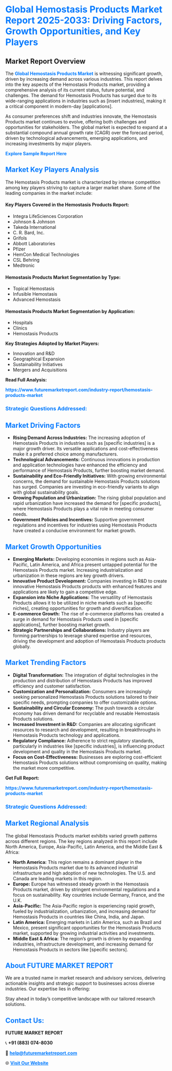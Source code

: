 <h1 style="color: #007BFF;">Global Hemostasis Products Market Report 2025-2033: Driving Factors, Growth Opportunities, and Key Players</h1>

<section id="overview">
<h2>Market Report Overview</h2>
<p>The <a href="https://www.futuremarketreport.com/industry-report/hemostasis-products-market" style="color: #007BFF; text-decoration: none;"><strong>Global Hemostasis Products Market</strong></a> is witnessing significant growth, driven by increasing demand across various industries. This report delves into the key aspects of the Hemostasis Products market, providing a comprehensive analysis of its current status, future potential, and challenges. The demand for Hemostasis Products has surged due to its wide-ranging applications in industries such as [insert industries], making it a critical component in modern-day [applications].</p>
<p>As consumer preferences shift and industries innovate, the Hemostasis Products market continues to evolve, offering both challenges and opportunities for stakeholders. The global market is expected to expand at a substantial compound annual growth rate (CAGR) over the forecast period, driven by technological advancements, emerging applications, and increasing investments by major players.</p>
</section>

<section id="overview">
<p><a href="https://www.futuremarketreport.com/request-sample/reportId=122689" style="color: #007BFF; text-decoration: none;"><strong>Explore Sample Report Here</strong></a></p>
</section>

<section id="key-players">
<h2 style="color: #007BFF;">Market Key Players Analysis</h2>
<p>The Hemostasis Products market is characterized by intense competition among key players striving to capture a larger market share. Some of the leading companies in the market include:</p>
<h4>Key Players Covered in the Hemostasis Products Report:</h4>
<ul><li>Integra LifeSciences Corporation</li><li>Johnson &amp; Johnson</li><li>Takeda International</li><li>C. R. Bard, Inc.</li><li>Grifols</li><li>Abbott Laboratories</li><li>Pfizer</li><li>HemCon Medical Technologies</li><li>CSL Behring</li><li>Medtronic</li></ul>
<h4>Hemostasis Products Market Segmentation by Type:</h4>
<ul><li>Topical Hemostasis</li><li>Infusible Hemostasis</li><li>Advanced Hemostasis</li></ul>

<h4>Hemostasis Products Market Segmentation by Application:</h4>
<ul><li>Hospitals</li><li>Clinics</li><li>Hemostasis Products</li></ul>
<p><strong>Key Strategies Adopted by Market Players:</strong></p>
<ul>
<li>Innovation and R&D</li>
<li>Geographical Expansion</li>
<li>Sustainability Initiatives</li>
<li>Mergers and Acquisitions</li>
</ul>
</section>

<section>
<p><strong>Read Full Analysis: </strong></p><a href="https://www.futuremarketreport.com/industry-report/hemostasis-products-market" style="color: #007BFF; text-decoration: none;"><strong>https://www.futuremarketreport.com/industry-report/hemostasis-products-market</strong></a>
<h3 style="color: #007BFF;">Strategic Questions Addressed:</h3>
</section>

<section id="driving-factors">
<h2 style="color: #007BFF;">Market Driving Factors</h2>
<ul>
<li><strong>Rising Demand Across Industries:</strong> The increasing adoption of Hemostasis Products in industries such as [specific industries] is a major growth driver. Its versatile applications and cost-effectiveness make it a preferred choice among manufacturers.</li>
<li><strong>Technological Advancements:</strong> Continuous innovations in production and application technologies have enhanced the efficiency and performance of Hemostasis Products, further boosting market demand.</li>
<li><strong>Sustainability and Eco-Friendly Initiatives:</strong> With growing environmental concerns, the demand for sustainable Hemostasis Products solutions has surged. Companies are investing in eco-friendly variants to align with global sustainability goals.</li>
<li><strong>Growing Population and Urbanization:</strong> The rising global population and rapid urbanization have increased the demand for [specific products], where Hemostasis Products plays a vital role in meeting consumer needs.</li>
<li><strong>Government Policies and Incentives:</strong> Supportive government regulations and incentives for industries using Hemostasis Products have created a conducive environment for market growth.</li>
</ul>
</section>

<section id="growth-opportunities">
<h2 style="color: #007BFF;">Market Growth Opportunities</h2>
<ul>
<li><strong>Emerging Markets:</strong> Developing economies in regions such as Asia-Pacific, Latin America, and Africa present untapped potential for the Hemostasis Products market. Increasing industrialization and urbanization in these regions are key growth drivers.</li>
<li><strong>Innovative Product Development:</strong> Companies investing in R&D to create innovative Hemostasis Products products with enhanced features and applications are likely to gain a competitive edge.</li>
<li><strong>Expansion into Niche Applications:</strong> The versatility of Hemostasis Products allows it to be utilized in niche markets such as [specific niches], creating opportunities for growth and diversification.</li>
<li><strong>E-commerce Growth:</strong> The rise of e-commerce platforms has created a surge in demand for Hemostasis Products used in [specific applications], further boosting market growth.</li>
<li><strong>Strategic Partnerships and Collaborations:</strong> Industry players are forming partnerships to leverage shared expertise and resources, driving the development and adoption of Hemostasis Products products globally.</li>
</ul>
</section>

<section id="trending-factors">
<h2 style="color: #007BFF;">Market Trending Factors</h2>
<ul>
<li><strong>Digital Transformation:</strong> The integration of digital technologies in the production and distribution of Hemostasis Products has improved efficiency and customer satisfaction.</li>
<li><strong>Customization and Personalization:</strong> Consumers are increasingly seeking personalized Hemostasis Products solutions tailored to their specific needs, prompting companies to offer customizable options.</li>
<li><strong>Sustainability and Circular Economy:</strong> The push towards a circular economy has driven demand for recyclable and reusable Hemostasis Products solutions.</li>
<li><strong>Increased Investment in R&D:</strong> Companies are allocating significant resources to research and development, resulting in breakthroughs in Hemostasis Products technology and applications.</li>
<li><strong>Regulatory Compliance:</strong> Adherence to strict regulatory standards, particularly in industries like [specific industries], is influencing product development and quality in the Hemostasis Products market.</li>
<li><strong>Focus on Cost-Effectiveness:</strong> Businesses are exploring cost-efficient Hemostasis Products solutions without compromising on quality, making the market more competitive.</li>
</ul>
</section>

<section>
<p><strong>Get Full Report: </strong></p><a href="https://www.futuremarketreport.com/industry-report/hemostasis-products-market" style="color: #007BFF; text-decoration: none;"><strong>https://www.futuremarketreport.com/industry-report/hemostasis-products-market</strong></a>
<h3 style="color: #007BFF;">Strategic Questions Addressed:</h3>
</section>


<section id="regional-analysis">
<h2 style="color: #007BFF;">Market Regional Analysis</h2>
<p>The global Hemostasis Products market exhibits varied growth patterns across different regions. The key regions analyzed in this report include North America, Europe, Asia-Pacific, Latin America, and the Middle East & Africa:</p>
<ul>
<li><strong>North America:</strong> This region remains a dominant player in the Hemostasis Products market due to its advanced industrial infrastructure and high adoption of new technologies. The U.S. and Canada are leading markets in this region.</li>
<li><strong>Europe:</strong> Europe has witnessed steady growth in the Hemostasis Products market, driven by stringent environmental regulations and a focus on sustainability. Key countries include Germany, France, and the U.K.</li>
<li><strong>Asia-Pacific:</strong> The Asia-Pacific region is experiencing rapid growth, fueled by industrialization, urbanization, and increasing demand for Hemostasis Products in countries like China, India, and Japan.</li>
<li><strong>Latin America:</strong> Emerging markets in Latin America, such as Brazil and Mexico, present significant opportunities for the Hemostasis Products market, supported by growing industrial activities and investments.</li>
<li><strong>Middle East & Africa:</strong> The region’s growth is driven by expanding industries, infrastructure development, and increasing demand for Hemostasis Products in sectors like [specific sectors].</li>
</ul>
</section>

<footer>
<h2 style="color: #007BFF;">About FUTURE MARKET REPORT</h2>
<p>We are a trusted name in market research and advisory services, delivering actionable insights and strategic support to businesses across diverse industries. Our expertise lies in offering:</p>

<p>Stay ahead in today’s competitive landscape with our tailored research solutions.</p>

<h2 style="color: #007BFF;">Contact Us:</h2>
<p><strong>FUTURE MARKET REPORT</strong></p>
<p>📞 <strong>+91 (883) 074-8030</strong></p>
<p>📧 <strong><a href="mailto:help@futuremarketreport.com" style="color: #007BFF;">help@futuremarketreport.com</a></strong></p>
<p>🌐 <strong><a href="https://www.futuremarketreport.com/" style="color: #007BFF;">Visit Our Website</a></strong></p>
</footer>